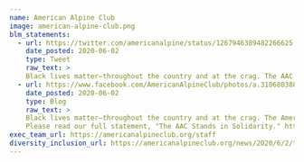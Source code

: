 ```yaml
---
name: American Alpine Club
image: american-alpine-club.png
blm_statements:
  - url: https://twitter.com/americanalpine/status/1267946389482266625
    date_posted: 2020-06-02
    type: Tweet
    raw_text: >
    Black lives matter—throughout the country and at the crag. The AAC stands in solidarity with those protesting systemic racism on the frontlines and from home.
  - url: https://www.facebook.com/AmericanAlpineClub/photos/a.310680388934/10157980875738935
    date_posted: 2020-06-02
    type: Blog
    raw_text: >
    Black lives matter—throughout the country and at the crag. The American Alpine Club stands in solidarity with those protesting systemic racism on the frontlines and from home. As climbers and as humans, we believe that racism has no place in our craft or our country.
    Please read our full statement, "The AAC Stands in Solidarity." https://bit.ly/2BmOZFf
exec_team_url: https://americanalpineclub.org/staff
diversity_inclusion_url: https://americanalpineclub.org/news/2020/6/2/the-aac-stands-in-solidarity
---
```

